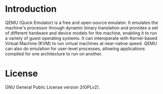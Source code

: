 
# Introduction

QEMU (Quick Emulator) is a free and open-source emulator. It emulates the 
machine's processor through dynamic binary translation and provides a set of 
different hardware and device models for the machine, enabling it to run a 
variety of guest operating systems. It can interoperate with Kernel-based 
Virtual Machine (KVM) to run virtual machines at near-native speed. QEMU can 
also do emulation for user-level processes, allowing applications compiled for 
one architecture to run on another.


# License

GNU General Public License version 2(GPLv2).
